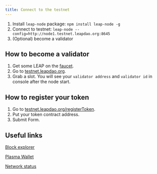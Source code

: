 ```yaml
---
title: Connect to the testnet
---
```


1. Install `leap-node` package: `npm install leap-node -g`
2. Connect to testnet: `leap-node --config=http://node1.testnet.leapdao.org:8645`
3. (Optional) become a validator

## How to become a validator

1. Get some LEAP on the [faucet](https://testnet.leapdao.org/faucet).
2. Go to [testnet.leapdao.org](https://testnet.leapdao.org/stake).
3. Grab a slot. You will see your `validator address` and `validator id` in console after the node start.

## How to register your token

1. Go to [testnet.leapdao.org/registerToken](https://testnet.leapdao.org/registerToken).
2. Put your token contract address.
3. Submit Form.

## Useful links

[Block explorer](https://testnet.leapdao.org/explorer)

[Plasma Wallet](https://testnet.leapdao.org/wallet)

[Network status](https://testnet.leapdao.org/status)
